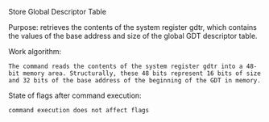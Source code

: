 Store Global Descriptor Table 

Purpose: retrieves the contents of the system register gdtr, which contains the values of the base address and size of the global GDT descriptor table.

Work algorithm:

	The command reads the contents of the system register gdtr into a 48-bit memory area. Structurally, these 48 bits represent 16 bits of size and 32 bits of the base address of the beginning of the GDT in memory.

State of flags after command execution:

	command execution does not affect flags